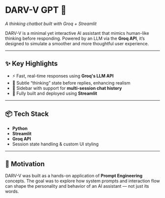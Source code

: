 # DARV-V GPT 🧠  
*A thinking chatbot built with Groq + Streamlit*

DARV-V is a minimal yet interactive AI assistant that mimics human-like thinking before responding. Powered by an LLM via the **Groq API**, it’s designed to simulate a smoother and more thoughtful user experience.

---

## ✨ Key Highlights

- ⚡️ Fast, real-time responses using **Groq's LLM API**
- 🧠 Subtle “thinking” state before replies, enhancing realism
- 💬 Sidebar with support for **multi-session chat history**
- 🎯 Fully built and deployed using **Streamlit**

---

## 📦 Tech Stack

- **Python**
- **Streamlit**
- **Groq API**
- Session state handling & custom UI styling

---

## 🚀 Motivation

DARV-V was built as a hands-on application of **Prompt Engineering** concepts. The goal was to explore how system prompts and interaction flow can shape the personality and behavior of an AI assistant — not just its words.


